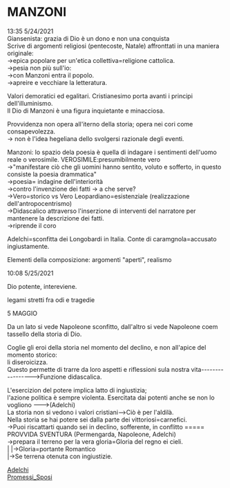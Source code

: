 # MANZONI 
13:35 5/24/2021  
Giansenista: grazia di Dio è un dono e non una conquista  
Scrive di argomenti religiosi (pentecoste, Natale) affronttati in una maniera originale:  
							->epica popolare per un'etica collettiva=religione cattolica.  
							->pesia non più sull'io:  
							->con Manzoni entra il popolo.  
							->apreire e vecchiare la letteratura.  
  
Valori demoratici ed egalitari. Cristianesimo porta avanti i principi dell'illuminismo.  
Il Dio di Manzoni è una figura inquietante e minacciosa.  
  
Provvidenza non opera all'iterno della storia; opera nei cori come consapevolezza.  
-> non è l'idea hegeliana dello svolgersi razionale degli eventi.  
  
Manzoni: lo spazio dela poesia è quella di indagare i sentimenti dell'uomo reale o verosimile.				VEROSIMILE:presumibilmente vero  
	->"manifestare ciò che gli uomini hanno sentito, voluto e sofferto, in questo consiste la poesia drammatica"  
	->poesia= indagine dell'interiorità  
	->contro l'invenzione dei fatti -> a che serve?  
	->Vero=storico		vs		Vero Leopardiano=esistenziale (realizzazione dell'antropocentrismo)  
	->Didascalico attraverso l'inserzione di interventi del narratore per mantenere la descrizione dei fatti.  
								->riprende il coro  
  
Adelchi=sconfitta dei Longobardi in Italia. Conte di caramgnola=accusato ingiustamente.  
  
Elementi della composizione: argomenti "aperti", realismo  
  
10:08 5/25/2021  
  
Dio potente, intereviene.   
  
legami stretti fra odi e tragedie   
  
5 MAGGIO  
  
Da un lato si vede Napoleone sconfitto, dall'altro si vede Napoleone coem tassello della storia di Dio.  
  
Coglie gli eroi della storia nel momento del declino, e non all'apice del momento storico:  
			li diseroicizza.   
Questo permette di trarre da loro aspetti e riflessioni sula nostra vita----------------->Funzione didascalica.  
  
  
L'esercizion del potere implica latto di ingiustizia;  
l'azione politica è sempre violenta. Esercitata dai potenti anche se non lo vogliono --->(Adelchi)  
La storia non si vedono i valori cristiani-->Ciò è per l'aldilà.  
Nella storia se hai potere sei dalla parte dei vittoriosi=carnefici.  
->Puoi riscattarti quando sei in declino, sofferente, in conflitto ===== PROVVIDA SVENTURA (Permengarda, Napoleone, Adelchi)  
									->prepara il terreno per la vera gloria=Gloria del regno ei cieli.  
													  |	 |->Gloria=portante Romantico  
													  |->Se terrena otenuta con ingiustizie.  
  
  
[Adelchi](Adelchi)  
[Promessi_Sposi](Promessi_Sposi)  
